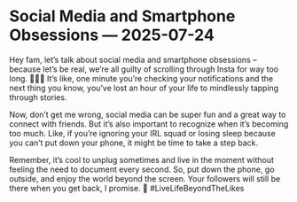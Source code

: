 # Social Media and Smartphone Obsessions — 2025-07-24

Hey fam, let’s talk about social media and smartphone obsessions – because let’s be real, we’re all guilty of scrolling through Insta for way too long. 💁🏽‍♀️ It’s like, one minute you’re checking your notifications and the next thing you know, you’ve lost an hour of your life to mindlessly tapping through stories.

Now, don’t get me wrong, social media can be super fun and a great way to connect with friends. But it’s also important to recognize when it’s becoming too much. Like, if you’re ignoring your IRL squad or losing sleep because you can’t put down your phone, it might be time to take a step back.

Remember, it’s cool to unplug sometimes and live in the moment without feeling the need to document every second. So, put down the phone, go outside, and enjoy the world beyond the screen. Your followers will still be there when you get back, I promise. 🌟 #LiveLifeBeyondTheLikes